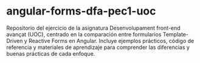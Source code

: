 # angular-forms-dfa-pec1-uoc
Repositorio del ejercicio de la asignatura Desenvolupament front-end avançat (UOC), centrado en la comparación entre formularios Template-Driven y Reactive Forms en Angular. Incluye ejemplos prácticos, código de referencia y materiales de aprendizaje para comprender las diferencias y buenas prácticas de cada enfoque.
